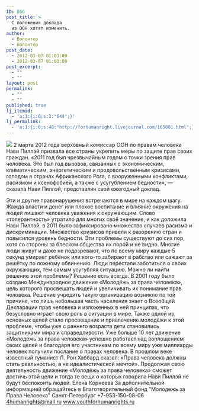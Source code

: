```yaml
---
ID: 866
post_title: >
  С положения доклада
  из ООН хотят изменить.
author:
  - Волонтер
  - Волонтер
post_date:
  - 2012-03-07 01:03:00
  - 2012-03-07 01:03:00
post_excerpt:
  - ""
  - ""
layout: post
permalink:
  - ""
  - ""
published: true
lj_itemid:
  - 'a:1:{i:0;s:3:"644";}'
lj_permalink:
  - 'a:1:{i:0;s:48:"http://forhumanright.livejournal.com/165001.html";}'
---
```


<img src="http://cs5338.vk.com/u132145096/132409092/x_5b26039f.jpg" /> 2 марта 2012 года верховный комиссар ООН по правам человека Нави Пиллэй призвала все страны укрепить меры по защите прав своих граждан.
 «2011 год был чрезвычайным годом с точки зрения прав человека. Это был год вызовов, связанных с экономическим, климатическим, энергетическим и продовольственным кризисами, голодом в странах Африканского Рога, с вооруженными конфликтами, расизмом и ксенофобией, а также с усугублением бедности», — сказала Нави Пиллэй, представляя свой ежегодный доклад.

Эти и другие правонарушения встречаются в мире на каждом шагу. Жажда власти и денег или плохое воспитание и влияние окружения на людей лишают человека уважения к окружающим. Слово «толерантность» утратило для многих своё значение, и как доложила Нави Пиллэй, в 2011 было зафиксировано множество случаев расизма и дискриминации. Множество кризисов привели к разорению стран и повысился уровень бедности. Эти проблемы существуют до сих пор, хотя со стороны за блеском общества их порой и не видно. Многие люди живут и даже не подозревают, что по всему миру каждые 5 секунд умирает ребёнок или кого-то забирают в рабство или сажают за решётку по ложному обвинению. Люди перестали заботиться о своих окружающих, тем самым усугубляя ситуацию. Можно ли найти решение этой проблемы? 
Решение есть всегда. В 2001 году было создано Международное движение «Молодёжь за права человека», цель которого просвещать людей и увеличивать их понимание прав человека. Решение учредить такую организацию возникло по той причине, что лишь небольшая часть населения знает о Всеобщей Декларации прав человека и изложенных в ней принципах, что безусловно играет свою роль в ситуации в мире. Также одной из основных целей стало просвещение и привлечение молодёжи к этой проблеме, чтобы уже с раннего возраста дети становились защитниками мира и справедливости. Уже больше 10 лет движение «Молодёжь за права человека» успешно работает над воплощением своих целей и благодаря его участникам по всему миру уже миллиарды человек получили послание о правах человека. 
В прошлом веке известный гуманист Л. Рон Хаббард сказал: «Права человека должны стать реальностью, а не идеалистической мечтой». Продолжая свою деятельность движение «Молодёжь за права человека» сможет достичь этой цели и тогда те вещи о которых говорила Нави Пиллэй не будут беспокоить людей.
Елена Корнеева
За дополнительной информацией обращайтесь в
Благотворительный фонд
"Молодежь за Права Человека" Санкт-Петербург 
+7-953-150-08-06 
4humanrights@mail.ru
www.youthforhumanrights.ru